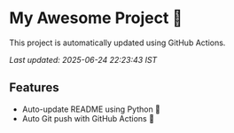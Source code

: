 # My Awesome Project 🚀

This project is automatically updated using GitHub Actions.

_Last updated: 2025-06-24 22:23:43 IST_

## Features
- Auto-update README using Python 🐍
- Auto Git push with GitHub Actions 🤖
